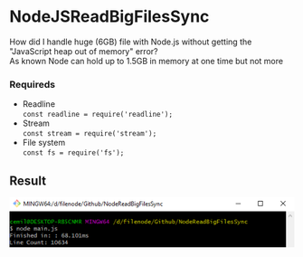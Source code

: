 # NodeJSReadBigFilesSync
How did I handle huge (6GB) file with Node.js without getting the "JavaScript heap out of memory" error?  
As known Node can hold up to 1.5GB in memory at one time but not more

### Requireds
- Readline  
  `const readline = require('readline');`
- Stream  
  `const stream = require('stream');`
- File system  
  `const fs = require('fs');`
  
## Result
![alt text](https://github.com/cemilakan/NodeJSReadBigFilesSync/blob/main/result.PNG)
